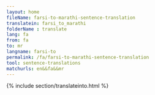 ```yaml
---
layout: home
fileName: farsi-to-marathi-sentence-translation
translatein: farsi_to_marathi
folderName : translate
lang: fa
from: fa
to: mr
langname: farsi-to
permalink: /fa/farsi-to-marathi-sentence-translation
tool: sentence-translations
matchurls: en&&fa&&mr
---
```

{% include section/translateinto.html %}
